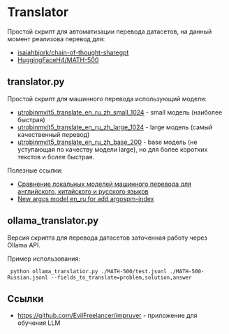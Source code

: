 # Translator

Простой скрипт для автоматизации перевода датасетов, на данный момент реализова перевод для:

- [isaiahbjork/chain-of-thought-sharegpt](https://huggingface.co/datasets/isaiahbjork/chain-of-thought-sharegpt)
- [HuggingFaceH4/MATH-500](https://huggingface.co/datasets/HuggingFaceH4/MATH-500)

## translator.py

Простой скрипт для машинного перевода использующий модели:

- [utrobinmv/t5_translate_en_ru_zh_small_1024](https://huggingface.co/utrobinmv/t5_translate_en_ru_zh_small_1024) -
  small модель (наиболее быстрая)
- [utrobinmv/t5_translate_en_ru_zh_large_1024](https://huggingface.co/utrobinmv/t5_translate_en_ru_zh_large_1024) -
  large модель (самый качественный перевод)
- [utrobinmv/t5_translate_en_ru_zh_base_200](https://huggingface.co/utrobinmv/t5_translate_en_ru_zh_base_200) - base
  модель (не уступающая по качеству модели large), но для более коротких текстов и более быстрая.

Полезные ссылки:

- [Сравнение локальных моделей машинного перевода для английского, китайского и русского языков](https://habr.com/ru/articles/791522/)
- [New argos model en_ru for add argospm-index](https://community.libretranslate.com/t/new-argos-model-en-ru-for-add-argospm-index/311)

## ollama_translator.py

Версия скрипта для перевода датасетов заточенная работу через Ollama API.

Пример использования:

```shell
 python ollama_translatior.py ./MATH-500/test.jsonl ./MATH-500-Russian.jsonl --fields_to_translate=problem,solution,answer
```

## Ссылки

- https://github.com/EvilFreelancer/impruver - приложение для обучения LLM
